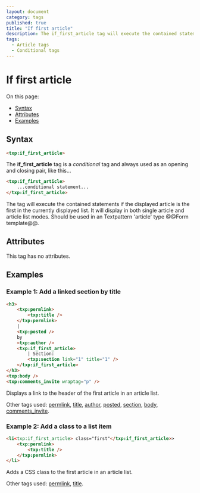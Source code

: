 ```yaml
---
layout: document
category: tags
published: true
title: "If first article"
description: The if_first_article tag will execute the contained statements if the displayed article is the first in the list.
tags:
  - Article tags
  - Conditional tags
---
```


# If first article

On this page:

* [Syntax](#syntax)
* [Attributes](#attributes)
* [Examples](#examples)

## Syntax

~~~ html
<txp:if_first_article>
~~~

The **if_first_article** tag is a *conditional* tag and always used as an opening and closing pair, like this...

~~~ html
<txp:if_first_article>
    ...conditional statement...
</txp:if_first_article>
~~~

The tag will execute the contained statements if the displayed article is the first in the currently displayed list. It will display in both single article and article list modes. Should be used in an Textpattern 'article' type @@Form template@@.

## Attributes

This tag has no attributes.

## Examples

### Example 1: Add a linked section by title

~~~ html
<h3>
    <txp:permlink>
        <txp:title />
    </txp:permlink>
    |
    <txp:posted />
    by
    <txp:author />
    <txp:if_first_article>
        | Section:
        <txp:section link="1" title="1" />
    </txp:if_first_article>
</h3>
<txp:body />
<txp:comments_invite wraptag="p" />
~~~

Displays a link to the header of the first article in an article list.

Other tags used: [permlink](permlink), [title](title), [author](author), [posted](posted), [section](section), [body](body), [comments_invite](comments_invite).

### Example 2: Add a class to a list item

~~~ html
<li<txp:if_first_article> class="first"</txp:if_first_article>>
    <txp:permlink>
        <txp:title />
    </txp:permlink>
</li>
~~~

Adds a CSS class to the first article in an article list.

Other tags used: [permlink](permlink), [title](title).
